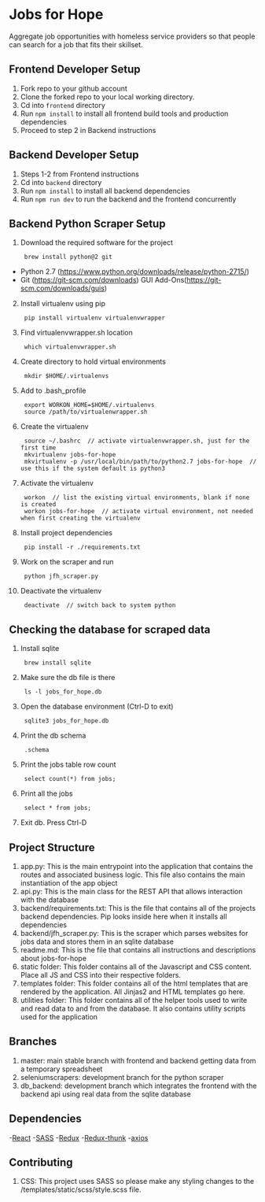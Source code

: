 # Jobs for Hope
Aggregate job opportunities with homeless service providers so that people can search for a job that fits their skillset.

## Frontend Developer Setup
1. Fork repo to your github account
2. Clone the forked repo to your local working directory.
3. Cd into `frontend` directory
4. Run `npm install` to install all frontend build tools and production dependencies
5. Proceed to step 2 in Backend instructions

## Backend Developer Setup
1. Steps 1-2 from Frontend instructions
2. Cd into `backend` directory
3. Run `npm install` to install all backend dependencies
4. Run `npm run dev` to run the backend and the frontend concurrently

## Backend Python Scraper Setup
1. Download the required software for the project

        brew install python@2 git

- Python 2.7 (https://www.python.org/downloads/release/python-2715/)
- Git (https://git-scm.com/downloads) GUI Add-Ons(https://git-scm.com/downloads/guis)

2. Install virtualenv using pip

        pip install virtualenv virtualenvwrapper

3. Find virtualenvwrapper.sh location

        which virtualenvwrapper.sh

4. Create directory to hold virtual environments

        mkdir $HOME/.virtualenvs

5. Add to .bash_profile

        export WORKON_HOME=$HOME/.virtualenvs
        source /path/to/virtualenwrapper.sh

6. Create the virtualenv

        source ~/.bashrc  // activate virtualenvwrapper.sh, just for the first time
        mkvirtualenv jobs-for-hope
        mkvirtualenv -p /usr/local/bin/path/to/python2.7 jobs-for-hope  // use this if the system default is python3

7. Activate the virtualenv

        workon  // list the existing virtual environments, blank if none is created
        workon jobs-for-hope  // activate virtual environment, not needed when first creating the virtualenv

8. Install project dependencies

        pip install -r ./requirements.txt

9. Work on the scraper and run

        python jfh_scraper.py

9. Deactivate the virtualenv

        deactivate  // switch back to system python

## Checking the database for scraped data

1. Install sqlite

        brew install sqlite

2. Make sure the db file is there

        ls -l jobs_for_hope.db

3. Open the database environment (Ctrl-D to exit)

        sqlite3 jobs_for_hope.db

4. Print the db schema

        .schema

5. Print the jobs table row count

        select count(*) from jobs;

6. Print all the jobs

        select * from jobs;

7. Exit db. Press Ctrl-D

## Project Structure
1. app.py: This is the main entrypoint into the application that contains the routes and associated business logic. This file also contains the main instantiation of the app object
2. api.py: This is the main class for the REST API that allows interaction with the database
3. backend/requirements.txt: This is the file that contains all of the projects backend dependencies. Pip looks inside here when it installs all dependencies
3. backend/jfh_scraper.py: This is the scraper which parses websites for jobs data and stores them in an sqlite database
4. readme.md: This is the file that contains all instructions and descriptions about jobs-for-hope
5. static folder: This folder contains all of the Javascript and CSS content. Place all JS and CSS into their respective folders.
6. templates folder: This folder contains all of the html templates that are rendered by the application. All Jinjas2 and HTML templates go here.
7. utilities folder: This folder contains all of the helper tools used to write and read data to and from the database. It also contains utility scripts used for the application

## Branches
1. master: main stable branch with frontend and backend getting data from a temporary spreadsheet
2. seleniumscrapers: development branch for the python scraper
3. db_backend: development branch which integrates the frontend with the backend api using real data from the sqlite database

## Dependencies
-[React](https://reactjs.org/)
-[SASS](https://sass-lang.com/)
-[Redux](https://redux.js.org/)
-[Redux-thunk](https://github.com/reduxjs/redux-thunk)
-[axios](https://www.npmjs.com/package/axios)

## Contributing
1. CSS: This project uses SASS so please make any styling changes to the /templates/static/scss/style.scss file.

